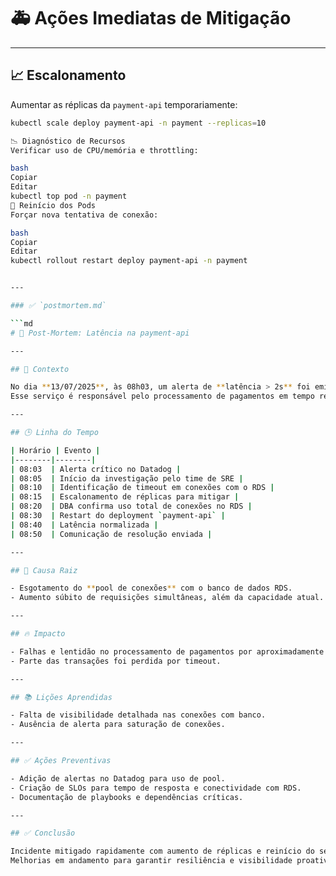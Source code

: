 # 🚑 Ações Imediatas de Mitigação

---

## 📈 Escalonamento

Aumentar as réplicas da `payment-api` temporariamente:

```bash
kubectl scale deploy payment-api -n payment --replicas=10

📉 Diagnóstico de Recursos
Verificar uso de CPU/memória e throttling:

bash
Copiar
Editar
kubectl top pod -n payment
🔁 Reinício dos Pods
Forçar nova tentativa de conexão:

bash
Copiar
Editar
kubectl rollout restart deploy payment-api -n payment


---

### ✅ `postmortem.md`

```md
# 📝 Post-Mortem: Latência na payment-api

---

## 📅 Contexto

No dia **13/07/2025**, às 08h03, um alerta de **latência > 2s** foi emitido para o serviço `payment-api`.  
Esse serviço é responsável pelo processamento de pagamentos em tempo real.

---

## 🕒 Linha do Tempo

| Horário | Evento |
|--------|--------|
| 08:03  | Alerta crítico no Datadog |
| 08:05  | Início da investigação pelo time de SRE |
| 08:10  | Identificação de timeout em conexões com o RDS |
| 08:15  | Escalonamento de réplicas para mitigar |
| 08:20  | DBA confirma uso total de conexões no RDS |
| 08:30  | Restart do deployment `payment-api` |
| 08:40  | Latência normalizada |
| 08:50  | Comunicação de resolução enviada |

---

## 🧨 Causa Raiz

- Esgotamento do **pool de conexões** com o banco de dados RDS.
- Aumento súbito de requisições simultâneas, além da capacidade atual.

---

## 🔥 Impacto

- Falhas e lentidão no processamento de pagamentos por aproximadamente 30 minutos.
- Parte das transações foi perdida por timeout.

---

## 📚 Lições Aprendidas

- Falta de visibilidade detalhada nas conexões com banco.
- Ausência de alerta para saturação de conexões.

---

## ✅ Ações Preventivas

- Adição de alertas no Datadog para uso de pool.
- Criação de SLOs para tempo de resposta e conectividade com RDS.
- Documentação de playbooks e dependências críticas.

---

## ✅ Conclusão

Incidente mitigado rapidamente com aumento de réplicas e reinício do serviço.  
Melhorias em andamento para garantir resiliência e visibilidade proativa.
